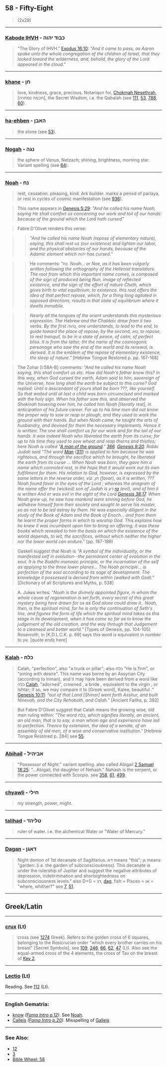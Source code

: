 ## 58 - Fifty-Eight
> (2x29)

---

### [Kabode IHVH](/keys/KBVD.IHVH) - כבוד יהוה
> "The Glory of IHVH." [Exodus 16:10](http://biblehub.com/exodus/16-10.htm): *"And it came to pass, as Aaron spake unto the whole congregation of the children of Israel, that they looked toward the wilderness, and, behold, the glory of the Lord appeared in the cloud."*

---

### [khane](/keys/ChN) - חן
> love, kindness, grace, precious. Notariqon for, [Chokmah Nesethrah](/keys/ChKMH.NSThRH), [חכמה נסתרה], the Secret Wisdom, i.e. the Qabalah (see [111](111), [53](53), [788](788), [60](60)).

---

### [ha-ehben](/keys/HABN) - האבן
> the stone (see [53](53)).

---

### [Nogah](/keys/NGH) - נגה
> the sphere of Venus, Netzach; shining, brightness, morning star. Variant spelling (see [64](64)).

---

### [Noah](/keys/NCh) - נח
> rest, cessation. pleasing, kind. Ark builder. marks a period of parlaya, or rest in cycles of cosmic manifestation (see [936](936)).

> This name appears in [Genesis 5:29](http://biblehub.com/genesis/5-29.htm): *"And he called his name Noah, saying He shall comfort us concerning our work and toil of our hands: because of the ground which the Lord hath cursed"*

> Fabre D'Olivet renders this verse:

> > *"And he called his name Noah (repose of elementary nature), saying, this shall rest us (our existence) and lighten our labor, and the physical obstacles of our hands, because of the Adamic element which יהוה has cursed."*

> > He comments: *"נח. Noah... or Noe, as it has been vulgarly written following the orthography of the Hellenist translators. The root from which this important name comes, is composed of the sign of produced being Nun, image of reflected existence, and the sign of the effort of nature Cheth, which gives birth to vital equilbrium, to existence. this root offers the idea of that perfect repose, which, for a thing long agitated in opposed directions, results in that state of equilibrium where it dwells immobile.*

> > *Nearly all the tongues of the orient understands this mysterious expression. The Hebrew and the Chaldaic draw from it two verbs. By the first נהוה, one understands, to lead to the end, to guide toward the place of repose; by the second, נוא, to repose, to rest tranquil, to be in a state of peace, of calm, of perfect bliss. It is from the latter, tht the name of the cosmogonic personage who saw the end of the world and its renewal, is derived. It is the emblem of the repose of elementary existence, the sleep of nature."* [Hebrew Tongue Restored p. pp. 167-168]

> The Zohar [I:58A-B] comments: *"And he called his name Noah saying, this shall comfort us etc. How did Noah's father know this? In this way, when God cursed the earth, Adam said to him, sovereign of the Universe, how long shall the earth be subject to this curse? God replied: Until a descendant of yours shall be born ???, like yourself. So that waited until at last a child was born circumcised and marked with the holy sign. When his father saw this, and observed the Shekinah hovering over him, he called him Noah [literally rest], in anticipation of his future career. For up to his time men did not know the proper way to sow or reap or plough, and they used to work the ground with their hands. But when Noah came, he taught the arts of husbandry, and devised for them the necessary implements. Hence it is written: The one shall comfort us for our work and for the toil of our hands. It was indeed Noah who liberated the earth from its curse; for up to his time they used to sow wheat and reap thorns and thistles; here Noah is called "[A man of the ground](/keys/AISh.HADMH)." [366](366). [Genesis 9:20](http://biblehub.com/genesis/9-20.htm). Rabbi Judah said "The word [Man](/keys/AISh) ([311](311)) is applied to him because he was righteous, and through the sacrifice which he brought, he liberated the earth from its curse ... When Noah was born, they gave him a name which connoted rest, in the hope that it would work out its own fulfillment for them. His relation to God, however, is expressed by the same letters in the reverse order, viz. חן (favor), as it is written, ??? Noah found favor in the eyes of the Lord ; whereas the anagram of the name offer the (wicked) son of Judah is רע [ra](/keys/RO) (evil), and of him it is written And er was evil in the sight of the Lord [Genesis 38:17](http://biblehub.com/genesis/38-17.htm). When Noah grew up, he saw how mankind were sinning before God, he withdrew himself form their society and sought to serve his master, so as not to be led astray by them. He was especially diligent in the study of the Book of Adam and the Book of Enoch... and from them he learnt the proper forms in which to worship God. This explains how he knew it was incumbent upon him to bring an offering; it was these books which revealed to him the basis on which the existence of the world depends, to wit, the sacrifices, without which neither the higher nor the lower world can endure."* (pp. 187-189)

> Gaskell suggest that Noah is *"A symbol of the individuality, or the manifested self in evolution--the permanent center of evolution in the soul. It is the Buddhi-manasic principle, or the incarnation of the self as applying to the three lower planes... The Noah principle... is perfection of the soul according to its sage of development. The knowledge it possessed is derived from within (walked with God)."* [Dictionary of all Scriptures and Myths, p. 538]

> A. Jukes writes: *"Noah is the divinely appointed figure, in whom the whole cause of regeneration is set forth, every secret of this great mystery being here drawn for us as God alone could draw it.. Noah, then, is the spiritual mind, for he is only the continuation of Seth's line, and figures the form of life which the spiritual mind takes as this stage in its development, when it has come so far as to know the judgement of the old creation, and the way through that Judgement to a cleansed and better world."* [Types of Genesis, pp. 104-105] Rosenroth, in [K.D.L.C.K. p. 69] says this word is equivalent in number to און. [quote ends here]

---

### [Kalah](/keys/KLCh) - כלח
> Calah, "perfection", also "a trunk or pillar"; also כלח "He is firm", or "pining with desire". This name was borne by an Assyrian City (according to Inman), and it may have been derived from a word like כלה [Calah](/keys/KLH), "adorned", crowned , a bride , equivalent to the virgin , or Ishtar; if so, we may compare it to [Greek word], Kalee, beautiful ." [Genesis 10:11](http://biblehub.com/genesis/10-11.htm): *"out of that Land [Shinar] went forth Asshur, and built Ninevah, and the City Rehoboth, and Calah."* [Ancient Faiths, p. 382]

> But Fabre D'Olivet suggest that Calah means the growing wise, old men ruling within: *"The word כלח, which signifies literally, an ancient, an old man, that is to say, a man whom age and experience have led to perfection. Thence by extension, the idea of a senate, of an assembly of old men, of a wise and conservative institution."* [Hebrew Tongue Restored p. 284] see [55](55).

---

### [Abihail](/keys/ABIHIL) - אביהיל
> "Possessor of Night." variant spelling. also called Abigail [2 Samuel 18:25](http://biblehub.com/2_samuel/18-25.htm): "...Abigail, the daughter of Nehash." Nahash is the serpent, or the power connected with Scorpio. see [358](358), [61](61), [499](499).

---

### [chyawli](/keys/ChILI) - חילי
> my strength, power, might.

---

### [talihad](/keys/TLIHD) - טליהד
> ruler of water. i.e. the alchemical Water or "Water of Mercury."

---

### [Dagan](/keys/DAGN) - דאגן
> Night demon of 1st decanate of Sagittarius. דא means "this"; גן means "garden:.(i.e. the garden of subconsciousness). This decanate is under the rulership of Jupiter and suggest the negative attributes of depression, indetirmination and shortsightedness on subconsciousness levels." also D+G = דג, [dag](/keys/DG), fish = Pisces = או = "where, whither?" see [7](7), [51](51).

---

## Greek/Latin

---

### [crux](/latin?word=crux) (Lt)
> cross (see [1274](1274) Greek). Refers to the golden cross of 6 squares, belonging to the Rosicrucian order "which every brother carries on his breast" [Secret Symbols]. see [109](109), [246](246), [66](66), [62](62), [47](47) (Lt). Also see the equal-armed cross of the 4 elements, the cross of Tav on the breast of [Key 2](2).

---

### [Lectio](/latin?word=lectio) (Lt)
Reading. See [112](112) (Lt).

---

### English Gematria:

- [know](/english?word=know) *([Fama Intro p.12](https://archive.org/stream/fameconfessionof00vaug#page/n12))*. See [Noah](/keys/NCh).
- [Calleis](/english?word=Calleis) *([Fama Intro p.20](https://archive.org/stream/fameconfessionof00vaug#page/n20))*. Misspelling of [Galleis](/english?word=Galleis)

---

### See Also:

- [12](12)
- [3](3)
- [Bible Wheel: 58](https://www.biblewheel.com//GR/GR_Database.php?SearchBy_Gematria=58)
